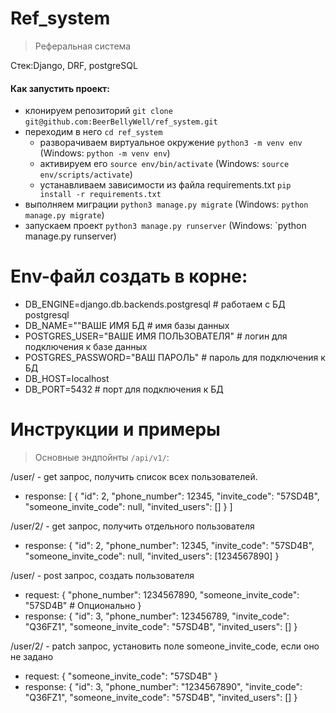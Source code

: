 # Ref_system
>Реферальная система

Стек:Django, DRF, postgreSQL

#### Как запустить проект:

+ клонируем репозиторий `git clone`
`git@github.com:BeerBellyWell/ref_system.git`
+ переходим в него `cd ref_system`
    + разворачиваем виртуальное окружение
    `python3 -m venv env` (Windows: `python -m venv env`)
    + активируем его
    `source env/bin/activate` (Windows: `source env/scripts/activate`)
    + устанавливаем зависимости из файла requirements.txt
    `pip install -r requirements.txt`
+ выполняем миграции
`python3 manage.py migrate` (Windows: `python manage.py migrate`)
+ запускаем проект
`python3 manage.py runserver` (Windows: `python manage.py runserver)

# Env-файл создать в корне:
+ DB_ENGINE=django.db.backends.postgresql # работаем с БД postgresql
+ DB_NAME=""ВАШЕ ИМЯ БД # имя базы данных
+ POSTGRES_USER="ВАШЕ ИМЯ ПОЛЬЗОВАТЕЛЯ" # логин для подключения к базе данных
+ POSTGRES_PASSWORD="ВАШ ПАРОЛЬ" # пароль для подключения к БД
+ DB_HOST=localhost
+ DB_PORT=5432 # порт для подключения к БД

# Инструкции и примеры

>Основные эндпойнты `/api/v1/`:

/user/ - get запрос, получить список всех пользователей.
- response: [
    {
        "id": 2,
        "phone_number": 12345,
        "invite_code": "57SD4B",
        "someone_invite_code": null,
        "invited_users": []
    }
]

/user/2/ - get запрос, получить отдельного пользователя
- response: {
        "id": 2,
        "phone_number": 12345,
        "invite_code": "57SD4B",
        "someone_invite_code": null,
        "invited_users": [1234567890]
    }

/user/ - post запрос, создать пользователя
- request: {
    "phone_number": 1234567890,
    "someone_invite_code": "57SD4B"  # Опционально
}
- response: {
    "id": 3,
    "phone_number": 123456789,
    "invite_code": "Q36FZ1",
    "someone_invite_code": "57SD4B",
    "invited_users": []
}

/user/2/ - patch запрос, установить поле someone_invite_code, если оно не задано
- request: {
    "someone_invite_code": "57SD4B"
}
- response: {
    "id": 3,
    "phone_number": "1234567890",
    "invite_code": "Q36FZ1",
    "someone_invite_code": "57SD4B",
    "invited_users": []
}






